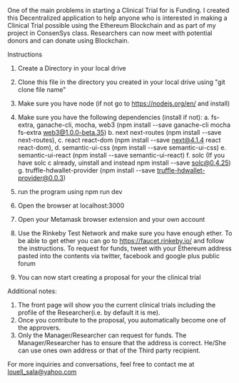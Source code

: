 One of the main problems in starting a Clinical Trial for is Funding.
I created this Decentralized application to help anyone who is interested in making a Clinical Trial possible using the Ethereum Blockchain and as part of my project in ConsenSys class. Researchers can now meet with potential donors and can donate using Blockchain.

Instructions

1. Create a Directory in your local drive

2. Clone this file in the directory you created in your local drive using "git clone file name"

3. Make sure you have node (if not go to https://nodejs.org/en/ and install)

4. Make sure you have the following dependencies (install if not):
a. fs-extra, ganache-cli, mocha, web3 (npm install --save ganache-cli mocha fs-extra web3@1.0.0-beta.35)
b. next next-routes (npm install --save next-routes), 
c. react react-dom (npm install --save next@4.1.4 react react-dom), 
d. semantic-ui-css (npm install --save semantic-ui-css)
e. semantic-ui-react (npm install --save semantic-ui-react) 
f. solc (If you have solc c already, uinstall and instead npm install --save solc@0.4.25)
g. truffle-hdwallet-provider (npm install --save truffle-hdwallet-provider@0.0.3)


5. run the program using npm run dev

6. Open the browser at localhost:3000

7. Open your Metamask browser extension and your own account

8. Use the Rinkeby Test Network and make sure you have enough ether.
To be able to get ether you can go to https://faucet.rinkeby.io/ 
and follow the instructions. To request for funds, tweet with your Ethereum address pasted into the contents
via twitter, facebook and google plus public forum

9. You can now start creating a proposal for your the clinical trial 

Additional notes: 
1. The front page will show you the current clinical trials including the profile of the Researcher(i.e. by default it is me). 
2. Once you contribute to the proposal, you automatically become one of the approvers.
3. Only the Manager/Researcher can request for funds. The Manager/Researcher has to ensure that the address is correct. He/She can use ones own address or that of the Third party recipient.

For more inquiries and conversations, feel free to contact me at louell_sala@yahoo.com
